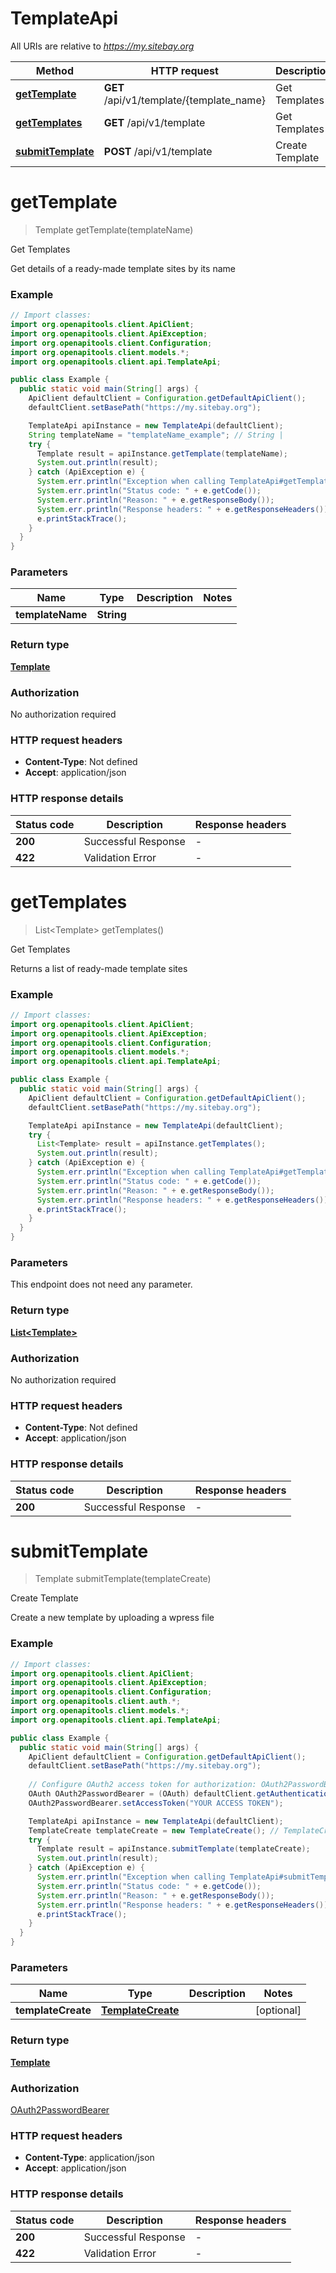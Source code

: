 # TemplateApi

All URIs are relative to *https://my.sitebay.org*

Method | HTTP request | Description
------------- | ------------- | -------------
[**getTemplate**](TemplateApi.md#getTemplate) | **GET** /api/v1/template/{template_name} | Get Templates
[**getTemplates**](TemplateApi.md#getTemplates) | **GET** /api/v1/template | Get Templates
[**submitTemplate**](TemplateApi.md#submitTemplate) | **POST** /api/v1/template | Create Template


<a name="getTemplate"></a>
# **getTemplate**
> Template getTemplate(templateName)

Get Templates

Get details of a ready-made template sites by its name

### Example
```java
// Import classes:
import org.openapitools.client.ApiClient;
import org.openapitools.client.ApiException;
import org.openapitools.client.Configuration;
import org.openapitools.client.models.*;
import org.openapitools.client.api.TemplateApi;

public class Example {
  public static void main(String[] args) {
    ApiClient defaultClient = Configuration.getDefaultApiClient();
    defaultClient.setBasePath("https://my.sitebay.org");

    TemplateApi apiInstance = new TemplateApi(defaultClient);
    String templateName = "templateName_example"; // String | 
    try {
      Template result = apiInstance.getTemplate(templateName);
      System.out.println(result);
    } catch (ApiException e) {
      System.err.println("Exception when calling TemplateApi#getTemplate");
      System.err.println("Status code: " + e.getCode());
      System.err.println("Reason: " + e.getResponseBody());
      System.err.println("Response headers: " + e.getResponseHeaders());
      e.printStackTrace();
    }
  }
}
```

### Parameters

Name | Type | Description  | Notes
------------- | ------------- | ------------- | -------------
 **templateName** | **String**|  |

### Return type

[**Template**](Template.md)

### Authorization

No authorization required

### HTTP request headers

 - **Content-Type**: Not defined
 - **Accept**: application/json

### HTTP response details
| Status code | Description | Response headers |
|-------------|-------------|------------------|
**200** | Successful Response |  -  |
**422** | Validation Error |  -  |

<a name="getTemplates"></a>
# **getTemplates**
> List&lt;Template&gt; getTemplates()

Get Templates

Returns a list of ready-made template sites

### Example
```java
// Import classes:
import org.openapitools.client.ApiClient;
import org.openapitools.client.ApiException;
import org.openapitools.client.Configuration;
import org.openapitools.client.models.*;
import org.openapitools.client.api.TemplateApi;

public class Example {
  public static void main(String[] args) {
    ApiClient defaultClient = Configuration.getDefaultApiClient();
    defaultClient.setBasePath("https://my.sitebay.org");

    TemplateApi apiInstance = new TemplateApi(defaultClient);
    try {
      List<Template> result = apiInstance.getTemplates();
      System.out.println(result);
    } catch (ApiException e) {
      System.err.println("Exception when calling TemplateApi#getTemplates");
      System.err.println("Status code: " + e.getCode());
      System.err.println("Reason: " + e.getResponseBody());
      System.err.println("Response headers: " + e.getResponseHeaders());
      e.printStackTrace();
    }
  }
}
```

### Parameters
This endpoint does not need any parameter.

### Return type

[**List&lt;Template&gt;**](Template.md)

### Authorization

No authorization required

### HTTP request headers

 - **Content-Type**: Not defined
 - **Accept**: application/json

### HTTP response details
| Status code | Description | Response headers |
|-------------|-------------|------------------|
**200** | Successful Response |  -  |

<a name="submitTemplate"></a>
# **submitTemplate**
> Template submitTemplate(templateCreate)

Create Template

Create a new template by uploading a wpress file

### Example
```java
// Import classes:
import org.openapitools.client.ApiClient;
import org.openapitools.client.ApiException;
import org.openapitools.client.Configuration;
import org.openapitools.client.auth.*;
import org.openapitools.client.models.*;
import org.openapitools.client.api.TemplateApi;

public class Example {
  public static void main(String[] args) {
    ApiClient defaultClient = Configuration.getDefaultApiClient();
    defaultClient.setBasePath("https://my.sitebay.org");
    
    // Configure OAuth2 access token for authorization: OAuth2PasswordBearer
    OAuth OAuth2PasswordBearer = (OAuth) defaultClient.getAuthentication("OAuth2PasswordBearer");
    OAuth2PasswordBearer.setAccessToken("YOUR ACCESS TOKEN");

    TemplateApi apiInstance = new TemplateApi(defaultClient);
    TemplateCreate templateCreate = new TemplateCreate(); // TemplateCreate | 
    try {
      Template result = apiInstance.submitTemplate(templateCreate);
      System.out.println(result);
    } catch (ApiException e) {
      System.err.println("Exception when calling TemplateApi#submitTemplate");
      System.err.println("Status code: " + e.getCode());
      System.err.println("Reason: " + e.getResponseBody());
      System.err.println("Response headers: " + e.getResponseHeaders());
      e.printStackTrace();
    }
  }
}
```

### Parameters

Name | Type | Description  | Notes
------------- | ------------- | ------------- | -------------
 **templateCreate** | [**TemplateCreate**](TemplateCreate.md)|  | [optional]

### Return type

[**Template**](Template.md)

### Authorization

[OAuth2PasswordBearer](../README.md#OAuth2PasswordBearer)

### HTTP request headers

 - **Content-Type**: application/json
 - **Accept**: application/json

### HTTP response details
| Status code | Description | Response headers |
|-------------|-------------|------------------|
**200** | Successful Response |  -  |
**422** | Validation Error |  -  |

